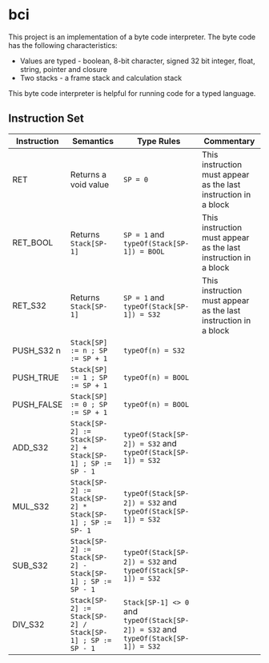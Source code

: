 # bci

This project is an implementation of a byte code interpreter.  The byte code has the following characteristics:

- Values are typed - boolean, 8-bit character, signed 32 bit integer, float, string, pointer and closure
- Two stacks - a frame stack and calculation stack

This byte code interpreter is helpful for running code for a typed language.

## Instruction Set

| Instruction | Semantics | Type Rules | Commentary |
|-|-|-|-|
| RET | Returns a void value | `SP = 0` | This instruction must appear as the last instruction in a block |
| RET_BOOL | Returns `Stack[SP-1]` | `SP = 1` and `typeOf(Stack[SP-1]) = BOOL` | This instruction must appear as the last instruction in a block |
| RET_S32 | Returns `Stack[SP-1]` | `SP = 1` and `typeOf(Stack[SP-1]) = S32` | This instruction must appear as the last instruction in a block |
| PUSH_S32 n | `Stack[SP] := n ; SP := SP + 1` | `typeOf(n) = S32` | |
| PUSH_TRUE | `Stack[SP] := 1 ; SP := SP + 1` | `typeOf(n) = BOOL` | |
| PUSH_FALSE | `Stack[SP] := 0 ; SP := SP + 1` | `typeOf(n) = BOOL` | |
| ADD_S32 | `Stack[SP-2] := Stack[SP-2] + Stack[SP-1] ; SP := SP - 1` | `typeOf(Stack[SP-2]) = S32` and `typeOf(Stack[SP-1]) = S32` | |
| MUL_S32 | `Stack[SP-2] := Stack[SP-2] * Stack[SP-1] ; SP := SP- 1` | `typeOf(Stack[SP-2]) = S32` and `typeOf(Stack[SP-1]) = S32` | |
| SUB_S32 | `Stack[SP-2] := Stack[SP-2] - Stack[SP-1] ; SP := SP - 1` | `typeOf(Stack[SP-2]) = S32` and `typeOf(Stack[SP-1]) = S32` | |
| DIV_S32 | `Stack[SP-2] := Stack[SP-2] / Stack[SP-1] ; SP := SP - 1` | `Stack[SP-1] <> 0` and `typeOf(Stack[SP-2]) = S32` and `typeOf(Stack[SP-1]) = S32` | |

